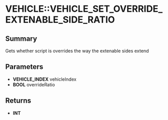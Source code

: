 # VEHICLE::VEHICLE_SET_OVERRIDE_EXTENABLE_SIDE_RATIO

## Summary
Gets whether script is overrides the way the extenable sides extend

## Parameters
* **VEHICLE_INDEX** vehicleIndex
* **BOOL** overrideRatio

## Returns
* **INT**